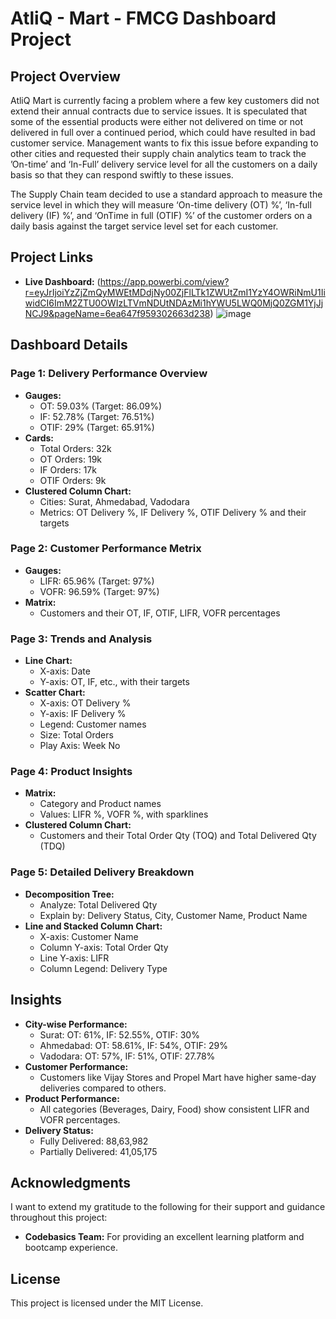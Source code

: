 # AtliQ - Mart - FMCG Dashboard Project

## Project Overview
AtliQ Mart is currently facing a problem where a few key customers did not extend their annual contracts due to service issues. It is speculated that some of the essential products were either not delivered on time or not delivered in full over a continued period, which could have resulted in bad customer service. Management wants to fix this issue before expanding to other cities and requested their supply chain analytics team to track the ’On-time’ and ‘In-Full’ delivery service level for all the customers on a daily basis so that they can respond swiftly to these issues.

The Supply Chain team decided to use a standard approach to measure the service level in which they will measure ‘On-time delivery (OT) %’, ‘In-full delivery (IF) %’, and ‘OnTime in full (OTIF) %’ of the customer orders on a daily basis against the target service level set for each customer.

## Project Links
- **Live Dashboard:** (https://app.powerbi.com/view?r=eyJrIjoiYzZjZmQyMWEtMDdjNy00ZjFlLTk1ZWUtZmI1YzY4OWRiNmU1IiwidCI6ImM2ZTU0OWIzLTVmNDUtNDAzMi1hYWU5LWQ0MjQ0ZGM1YjJjNCJ9&pageName=6ea647f959302663d238)
![image](https://github.com/koustuba-84/AtliQ---Mart---FMCG-domain/assets/165156357/2ef7a94a-07c0-41f1-af0a-c9395dfcd2b9)


## Dashboard Details
### Page 1: Delivery Performance Overview 
- **Gauges:**
  - OT: 59.03% (Target: 86.09%)
  - IF: 52.78% (Target: 76.51%)
  - OTIF: 29% (Target: 65.91%)
- **Cards:**
  - Total Orders: 32k
  - OT Orders: 19k
  - IF Orders: 17k
  - OTIF Orders: 9k
- **Clustered Column Chart:**
  - Cities: Surat, Ahmedabad, Vadodara
  - Metrics: OT Delivery %, IF Delivery %, OTIF Delivery % and their targets

### Page 2: Customer Performance Metrix
- **Gauges:**
  - LIFR: 65.96% (Target: 97%)
  - VOFR: 96.59% (Target: 97%)
- **Matrix:**
  - Customers and their OT, IF, OTIF, LIFR, VOFR percentages

### Page 3: Trends and Analysis
- **Line Chart:**
  - X-axis: Date
  - Y-axis: OT, IF, etc., with their targets
- **Scatter Chart:**
  - X-axis: OT Delivery %
  - Y-axis: IF Delivery %
  - Legend: Customer names
  - Size: Total Orders
  - Play Axis: Week No

### Page 4: Product Insights
- **Matrix:**
  - Category and Product names
  - Values: LIFR %, VOFR %, with sparklines
- **Clustered Column Chart:**
  - Customers and their Total Order Qty (TOQ) and Total Delivered Qty (TDQ)

### Page 5: Detailed Delivery Breakdown
- **Decomposition Tree:**
  - Analyze: Total Delivered Qty
  - Explain by: Delivery Status, City, Customer Name, Product Name
- **Line and Stacked Column Chart:**
  - X-axis: Customer Name
  - Column Y-axis: Total Order Qty
  - Line Y-axis: LIFR
  - Column Legend: Delivery Type

## Insights
- **City-wise Performance:**
  - Surat: OT: 61%, IF: 52.55%, OTIF: 30%
  - Ahmedabad: OT: 58.61%, IF: 54%, OTIF: 29%
  - Vadodara: OT: 57%, IF: 51%, OTIF: 27.78%
- **Customer Performance:**
  - Customers like Vijay Stores and Propel Mart have higher same-day deliveries compared to others.
- **Product Performance:**
  - All categories (Beverages, Dairy, Food) show consistent LIFR and VOFR percentages.
- **Delivery Status:**
  - Fully Delivered: 88,63,982
  - Partially Delivered: 41,05,175

## Acknowledgments
I want to extend my gratitude to the following for their support and guidance throughout this project:
- **Codebasics Team:** For providing an excellent learning platform and bootcamp experience.


## License
This project is licensed under the MIT License.



